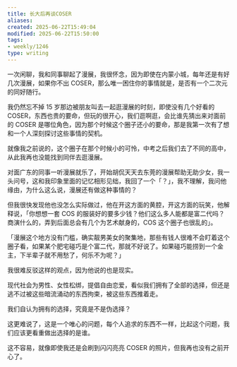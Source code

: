 ```yaml
---
title: 长大后再谈COSER
aliases:
created: 2025-06-22T15:49:04
modified: 2025-06-22T15:50:00
tags:
- weekly/1246
type: writing
---
```


一次闲聊，我和同事聊起了漫展，我很怀念，因为即使在内蒙小城，每年还是有好几次漫展，如果你不出 COSER，那么唯一困住你的事情就是，是否有一个二次元的同好随行。

我仍然忘不掉 15 岁那边被朋友叫去一起逛漫展的时刻，即使没有几个好看的 COSER，东西也贵的要命，但玩的很开心，我们逛啊逛，会比谁先猜出来对面前的 COSER 是哪位角色，因为那个时候这个圈子还小的要命，那是我第一次有了想和一个人深刻探讨这些事情的契机。

就像我之前说的，这个圈子在那个时候小的可怜，中考之后我们去了不同的高中，从此我再也没能找到同伴去逛漫展。

对面广东的同事一听漫展就乐了，开始胡侃天天去东莞的漫展帮助无助少女，我一头问号，这和我印象里面的记忆相形见绌，我回了一个「？」，我不理解，我问他缘由，为什么这么说，漫展还有做这种事情的？

但我很快发现他也没怎么实际做过，他在开这方面的黄腔，开这方面的玩笑，他解释说，「你想想一套 COS 的服装好的要多少钱？他们这么多人能都是富二代吗？商演什么的，弄到后面总会有几个为艺术献身的，COS 这个圈子也很乱的」。

「漫展这个地方没有门槛，确实靓男美女的聚集地，那些有钱人很难不会盯着这个圈子看，如果某个肥宅碰巧是个富二代，那就不好说了。如果碰巧能捞到一个金主，下半辈子就不用愁了，何乐不为呢？」

我很难反驳这样的观点，因为他说的也是现实。

现代社会为男性、女性松绑，提倡自由恋爱，看似我们拥有了全部的选择，但还是逃不过被这些暗流涌动的东西拘束，被这些东西推着走。

我们自认为拥有的选择，究竟是不是伪选择？

这更难说了，这是一个唯心的问题，每个人追求的东西不一样，比起这个问题，我们应该更看重做出选择的是谁。

这不容易，就像即使我还是会刷到闪闪亮亮 COSER 的照片，但我再也没有之前开心了。
